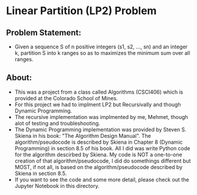 # Linear Partition (LP2) Problem

## Problem Statement:
- Given a sequence S of n positive integers (s1, s2, …, sn) and an integer k, partition S into k ranges so as to maximizes the minimum sum over all ranges.

## About:
- This was a project from a class called Algorithms (CSCI406) which is provided at the Colorado School of Mines.
- For this project we had to implment LP2 but Recursivally and though Dynamic Programming. 
- The recursive implementation was implmented by me, Mehmet, though alot of testing and troubleshooting.
- The Dynamic Programming implementation was provided by Steven S. Skiena in his book: "The Algorithm Design Manual". The algorithm/pseudocode is described by Skiena in Chapter 8 (Dynamic Programming) in section 8.5 of his book. All I did was write Python code for the algorithm descirbed by Skiena. My code is NOT a one-to-one creation of that algorithm/pseudocode, I did do somethings different but MOST, if not all, is based on the algorithm/pseudocode described by Skiena in section 8.5.
- If you want to see the code and some more detail, please check out the Jupyter Notebook in this directory.


